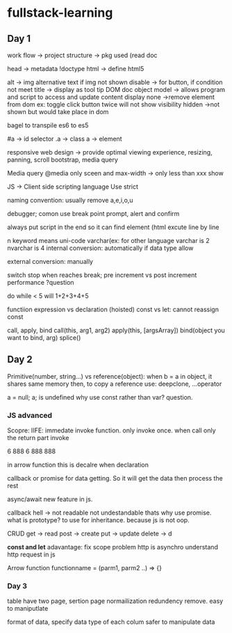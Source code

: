 # fullstack-learning

<h2> Day 1 </h2>

<div>
work flow -> project structure -> pkg used (read doc 

head -> metadata
!doctype html -> define html5 

alt -> img alternative text if img not shown
disable -> for button, if condition not meet
title -> display as tool tip
DOM doc object model -> allows program and script to access and update content
display none ->remove element from dom ex: toggle click button twice will not show
visibility hidden ->not shown but would take place in dom

bagel to transpile es6 to es5

#a -> id selector
.a  ->  class
a  -> element

responsive web design -> provide optimal viewing experience, resizing, panning, scroll
bootstrap, media query 

Media query
@media only sceen and max-width ->  only less than xxx show 

JS -> Client side scripting language
Use strict 

naming convention:
usually remove  a,e,i,o,u

debugger; comon use break point
prompt, alert and confirm

always put script in the end so it can find element (html excute line by line

n keyword means uni-code varchar(ex: for other language 
varchar is 2
nvarchar is 4
internal conversion: automatically if data type allow

external conversion: manually


switch stop when reaches break;
pre increment vs post increment performance ?question

do while < 5 will  1+2+3+4+5

functiion expression vs declaration (hoisted)
const vs let: cannot reassign const


call, apply, bind
call(this, arg1, arg2)
apply(this, [argsArray])
bind(object you want to bind, arg)
splice()
</div>



<h2> Day 2 </h2>

<div>
Primitive(number, string...) vs reference(object):
  when b = a in object, it shares same memory
  then, to copy a reference use: deepclone, ...operator
  
 a = null;
 a;  is undefined
 why use const rather than var? question.
 
 <h3> JS advanced</h3>
 Scopre: 
 IIFE: immedate invoke function. only invoke once. when call only the return part invoke
 
 6 888 6 888 888
 
 in arrow function this is decalre when declaration 
 
 
 callback or promise for data getting. So it will get the data then process the rest
 
 async/await new feature in js.
 
 
 callback hell -> not readable not undestandable thats why use promise.
 what is prototype? to use for inheritance. because js is not oop. 
 
 CRUD
 get -> read 
 post -> create 
 put -> update
 delete -> d
 
 <b>const and let</b> adavantage: fix scope problem
 http is asynchro
 understand http request in js 
 
 Arrow function
 functionname = (parm1, parm2 ..) => {}
 
 
</div>


<h3> Day 3</h3>
<div> 
  table have two page, sertion page
  normailization redundency remove. 
  easy to maniputlate 
  
  format of data, specify data type of each colum
  safer to manipulate data
  
  

</div>
